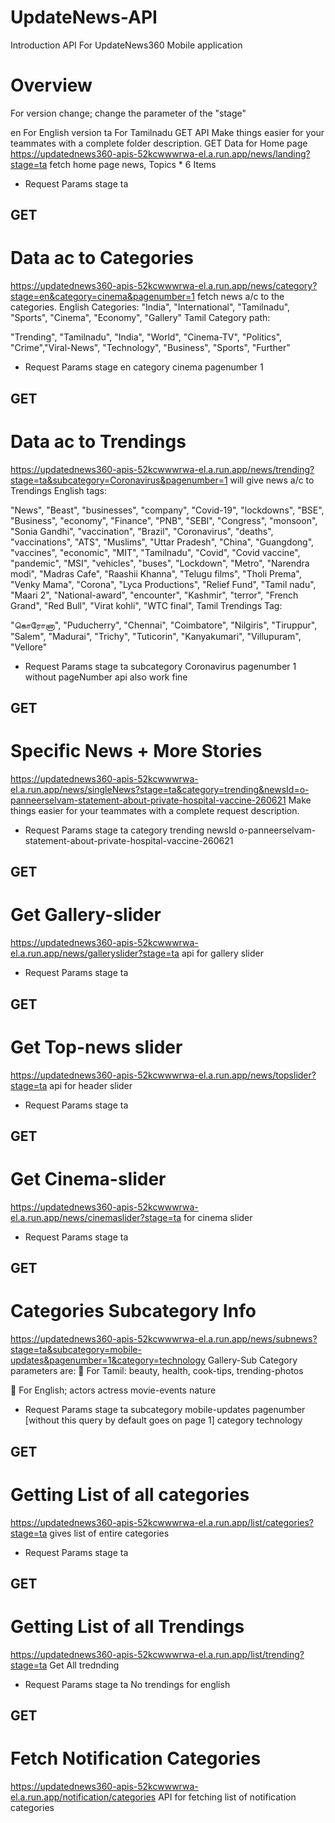 # UpdateNews-API
Introduction
API For UpdateNews360 Mobile application

# Overview
For version change; change the parameter of the "stage"

en For English version
ta For Tamilnadu
GET API
Make things easier for your teammates with a complete folder description.
GET
Data for Home page
https://updatednews360-apis-52kcwwwrwa-el.a.run.app/news/landing?stage=ta
fetch home page news, Topics * 6 Items
- Request Params
stage
ta
## GET

# Data ac to Categories
https://updatednews360-apis-52kcwwwrwa-el.a.run.app/news/category?stage=en&category=cinema&pagenumber=1
fetch news a/c to the categories.
English Categories:
"India", "International", "Tamilnadu", "Sports", "Cinema", "Economy", 
 "Gallery"
Tamil Category path:

"Trending", "Tamilnadu", "India", "World", "Cinema-TV", "Politics", "Crime","Viral-News", "Technology", "Business", "Sports", "Further"
- Request Params
stage
en
category
cinema
pagenumber 1

## GET
# Data ac to Trendings
https://updatednews360-apis-52kcwwwrwa-el.a.run.app/news/trending?stage=ta&subcategory=Coronavirus&pagenumber=1
will give news a/c to
Trendings English tags:

"News",
  "Beast",
  "businesses",
  "company",
  "Covid-19",
  "lockdowns",
  "BSE",
  "Business",
  "economy",
  "Finance",
  "PNB",
  "SEBI",
  "Congress",
  "monsoon",
  "Sonia Gandhi",
  "vaccination",
  "Brazil",
  "Coronavirus",
  "deaths",
  "vaccinations",
  "ATS",
  "Muslims",
  "Uttar Pradesh",
  "China",
  "Guangdong",
  "vaccines",
  "economic",
  "MIT",
  "Tamilnadu",
  "Covid",
  "Covid vaccine",
  "pandemic",
  "MSI",
  "vehicles",
  "buses",
  "Lockdown",
  "Metro",
  "Narendra modi",
  "Madras Cafe",
  "Raashii Khanna",
  "Telugu films",
  "Tholi Prema",
  "Venky Mama",
  "Corona",
  "Lyca Productions",
  "Relief Fund",
  "Tamil nadu",
  "Maari 2",
  "National-award",
  "encounter",
  "Kashmir",
  "terror",
  "French Grand",
  "Red Bull",
  "Virat kohli",
  "WTC final",
Tamil Trendings Tag:

"கொரோனா",
  "Puducherry",
  "Chennai",
  "Coimbatore", 
  "Nilgiris",
  "Tiruppur",
  "Salem",
  "Madurai",
  "Trichy",
  "Tuticorin",
  "Kanyakumari",
  "Villupuram",
  "Vellore"
- Request Params
stage
ta
subcategory
Coronavirus
pagenumber 1
without pageNumber api also work fine

## GET
# Specific News + More Stories
https://updatednews360-apis-52kcwwwrwa-el.a.run.app/news/singleNews?stage=ta&category=trending&newsId=o-panneerselvam-statement-about-private-hospital-vaccine-260621
Make things easier for your teammates with a complete request description.
- Request Params
stage
ta
category
trending
newsId
o-panneerselvam-statement-about-private-hospital-vaccine-260621

## GET
# Get Gallery-slider
https://updatednews360-apis-52kcwwwrwa-el.a.run.app/news/galleryslider?stage=ta
api for gallery slider

- Request Params
stage
ta

## GET
# Get Top-news slider
https://updatednews360-apis-52kcwwwrwa-el.a.run.app/news/topslider?stage=ta
api for header slider

- Request Params
stage
ta

## GET
# Get Cinema-slider
https://updatednews360-apis-52kcwwwrwa-el.a.run.app/news/cinemaslider?stage=ta
for cinema slider

- Request Params
stage
ta

## GET
# Categories Subcategory Info
https://updatednews360-apis-52kcwwwrwa-el.a.run.app/news/subnews?stage=ta&subcategory=mobile-updates&pagenumber=1&category=technology
Gallery-Sub Category parameters are:
🌟 For Tamil:
beauty,
health,
cook-tips,
trending-photos

🌟 For English;
actors
actress
movie-events
nature

- Request Params
stage
ta
subcategory
mobile-updates
pagenumber [without this query by default goes on page 1]
category
technology

## GET
# Getting List of all categories
https://updatednews360-apis-52kcwwwrwa-el.a.run.app/list/categories?stage=ta
gives list of entire categories

- Request Params
stage
ta

## GET
# Getting List of all Trendings
https://updatednews360-apis-52kcwwwrwa-el.a.run.app/list/trending?stage=ta
Get All trednding

- Request Params
stage
ta
No trendings for english

## GET
# Fetch Notification Categories
https://updatednews360-apis-52kcwwwrwa-el.a.run.app/notification/categories
API for fetching list of notification categories


